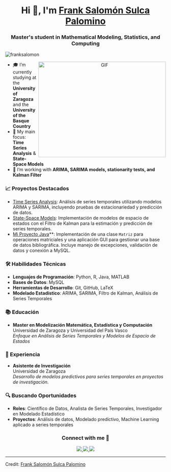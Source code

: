 <h1 align="center">Hi 👋, I'm <a href="https://github.com/franksalomon" target="blank">
Frank Salomón Sulca Palomino</a></h1>
<h3 align="center">Master's student in Mathematical Modeling, Statistics, and Computing</h3>

<p align="left"> <img src="https://komarev.com/ghpvc/?username=franksalomon&label=Profile%20views&color=0e75b6&style=flat" alt="franksalomon" /> </p>

<a target="_blank" align="center">
  <img align="right" height="300" width="400" alt="GIF" src="https://media.giphy.com/media/SWoSkN6DxTszqIKEqv/giphy.gif">
</a>

- 🎓 I’m currently studying at the **University of Zaragoza** and the **University of the Basque Country**
- 🔬 My main focus: **Time Series Analysis** & **State-Space Models**
- 🎨 I’m working with **ARIMA, SARIMA models, stationarity tests, and Kalman Filter**

### 📈 Proyectos Destacados

- [Time Series Analysis](https://franksalomon.github.io/time-series/): Análisis de series temporales utilizando modelos ARIMA y SARIMA, incluyendo pruebas de estacionariedad y predicción de datos.
- [State-Space Models](https://franksalomon.github.io/State-Space-Models/): Implementación de modelos de espacio de estados con el Filtro de Kalman para la estimación y predicción de series temporales.
- [Mi Proyecto Java](https://github.com/franksalomon/mi-proyecto-java)**: Implementación de una clase `Matriz` para operaciones matriciales y una aplicación GUI para gestionar una base de datos bibliográfica. Incluye manejo de excepciones, validación de datos y conexión a MySQL.

### 🛠️ Habilidades Técnicas

- **Lenguajes de Programación**: Python, R, Java, MATLAB
- **Bases de Datos**: MySQL
- **Herramientas de Desarrollo**: Git, GitHub, LaTeX
- **Modelado Estadístico**: ARIMA, SARIMA, Filtro de Kalman, Análisis de Series Temporales

### 📚 Educación

- **Master en Modelización Matemática, Estadística y Computación**  
  Universidad de Zaragoza y Universidad del País Vasco  
  *Enfoque en Análisis de Series Temporales y Modelos de Espacio de Estados*

### 💼 Experiencia

- **Asistente de Investigación**  
  Universidad de Zaragoza  
  *Desarrollo de modelos predictivos para series temporales en proyectos de investigación.*

### 🔍 Buscando Oportunidades

- **Roles**: Científico de Datos, Analista de Series Temporales, Investigador en Modelado Estadístico
- **Proyectos**: Análisis de datos, Modelado predictivo, Machine Learning aplicado a series temporales

<h3 align="center">Connect with me 🤝</h3>

<p align="center">
 <div align="center" class="icons-social">
        <a target="_blank" href="https://www.linkedin.com/in/frank-salom%C3%B3n-8251a51a8/">
            <img src="https://img.icons8.com/doodle/40/000000/linkedin--v2.png">
        </a>
        <a target="_blank" href="https://github.com/franksalomon">
            <img src="https://img.icons8.com/doodle/40/000000/github--v1.png">
        </a>
        <a target="_blank" href="mailto:salomo.ssp.96@gmail.com">
            <img src="https://img.icons8.com/doodle/40/000000/gmail-new.png">
        </a>
</div>
</p>

---

Credit: [Frank Salomón Sulca Palomino](https://github.com/franksalomon)
